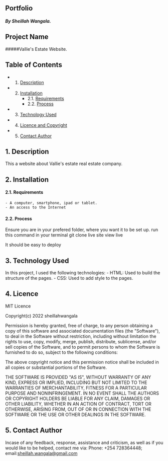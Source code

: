 ## Portfolio
##### By Sheillah Wangala.

## Project Name
#####Vallie's Estate Website.
## Table of Contents
<!-- vscode-markdown-toc -->
* 1. [Description](#Description)
* 2. [Installation](#Installation)
		* 2.1. [Requirements](#Requirements)
		* 2.2. [Process](#Process)
* 3. [Technology Used](#TechnologyUsed)
* 4. [Licence and Copyright](#LicenceandCopyright)
* 5. [Contact Author](#ContactAuthor)

<!-- vscode-markdown-toc-config
	numbering=true
	autoSave=true
	/vscode-markdown-toc-config -->
<!-- /vscode-markdown-toc -->

##  1. <a name='Description'></a>Description
This a website about Vallie's estate real estate company.

##  2. <a name='Installation'></a>Installation 
####  2.1. <a name='Requirements'></a>Requirements
    - A computer, smartphone, ipad or tablet.
    - An access to the Internet
####  2.2. <a name='Process'></a>Process
Ensure you are in your prefered folder, where you want it to be set up. run this command in your terminal git clone live site view live

It should be easy to deploy

##  3. <a name='TechnologyUsed'></a>Technology Used
In this project, I used the following technologies:
    - HTML: Used to build the structure of the pages.
    - CSS: Used to add style to the pages.
##  4. <a name='Licence'></a>Licence
MIT Licence

Copyright(c) 2022 sheillahwangala

Permission is hereby granted, free of charge, to any person obtaining a copy of this software and associated documentation files (the "Software"), to deal in the Software without restriction, including without limitation the rights to use, copy, modify, merge, publish, distribute, sublicense, and/or sell copies of the Software, and to permit persons to whom the Software is furnished to do so, subject to the following conditions:

The above copyright notice and this permission notice shall be included in all copies or substantial portions of the Software.

THE SOFTWARE IS PROVIDED "AS IS", WITHOUT WARRANTY OF ANY KIND, EXPRESS OR IMPLIED, INCLUDING BUT NOT LIMITED TO THE WARRANTIES OF MERCHANTABILITY, FITNESS FOR A PARTICULAR PURPOSE AND NONINFRINGEMENT. IN NO EVENT SHALL THE AUTHORS OR COPYRIGHT HOLDERS BE LIABLE FOR ANY CLAIM, DAMAGES OR OTHER LIABILITY, WHETHER IN AN ACTION OF CONTRACT, TORT OR OTHERWISE, ARISING FROM, OUT OF OR IN CONNECTION WITH THE SOFTWARE OR THE USE OR OTHER DEALINGS IN THE SOFTWARE.

##  5. <a name='ContactAuthor'></a>Contact Author
Incase of any feedback, response, assistance and criticism, as well as if you would like to be helped, contact me via: 
Phone: +254 728364448; email:sheillah.wangala@gmail.com